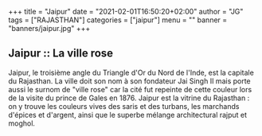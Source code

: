 +++
title = "Jaipur"
date = "2021-02-01T16:50:20+02:00"
author = "JG"
tags = ["RAJASTHAN"]
categories = ["jaipur"]
menu = ""
banner = "banners/jaipur.jpg"
+++

## Jaipur :: La ville rose
Jaipur, le troisième angle du Triangle d'Or du Nord de l'Inde, est la capitale du Rajasthan. La ville doit son nom à son fondateur Jai Singh II mais porte aussi le surnom de "ville rose" car la cité fut repeinte de cette couleur lors de la visite du prince de Gales en 1876.
Jaipur est la vitrine du Rajasthan : on y trouve les couleurs vives des saris et des turbans, les marchands d'épices et d'argent, ainsi que le superbe mélange architectural rajput et moghol.
